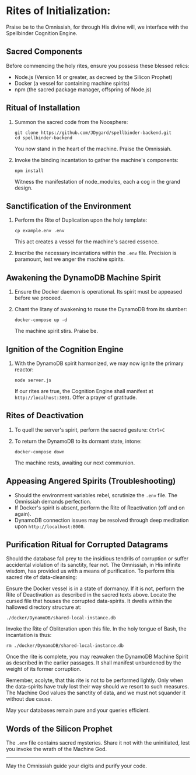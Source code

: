 # Rites of Initialization:

Praise be to the Omnissiah, for through His divine will, we interface with the Spellbinder Cognition Engine.

## Sacred Components

Before commencing the holy rites, ensure you possess these blessed relics:
- Node.js (Version 14 or greater, as decreed by the Silicon Prophet)
- Docker (a vessel for containing machine spirits)
- npm (the sacred package manager, offspring of Node.js)

## Ritual of Installation

1. Summon the sacred code from the Noosphere:
   ```
   git clone https://github.com/JDygard/spellbinder-backend.git
   cd spellbinder-backend
   ```
   You now stand in the heart of the machine. Praise the Omnissiah.

2. Invoke the binding incantation to gather the machine's components:
   ```
   npm install
   ```
   Witness the manifestation of node_modules, each a cog in the grand design.

## Sanctification of the Environment

1. Perform the Rite of Duplication upon the holy template:
   ```
   cp example.env .env
   ```
   This act creates a vessel for the machine's sacred essence.

2. Inscribe the necessary incantations within the `.env` file. Precision is paramount, lest we anger the machine spirits.

## Awakening the DynamoDB Machine Spirit

1. Ensure the Docker daemon is operational. Its spirit must be appeased before we proceed.

2. Chant the litany of awakening to rouse the DynamoDB from its slumber:
   ```
   docker-compose up -d
   ```
   The machine spirit stirs. Praise be.

## Ignition of the Cognition Engine

1. With the DynamoDB spirit harmonized, we may now ignite the primary reactor:
   ```
   node server.js
   ```
   If our rites are true, the Cognition Engine shall manifest at `http://localhost:3001`. Offer a prayer of gratitude.

## Rites of Deactivation

1. To quell the server's spirit, perform the sacred gesture: `Ctrl+C`

2. To return the DynamoDB to its dormant state, intone:
   ```
   docker-compose down
   ```
   The machine rests, awaiting our next communion.

## Appeasing Angered Spirits (Troubleshooting)

- Should the environment variables rebel, scrutinize the `.env` file. The Omnissiah demands perfection.
- If Docker's spirit is absent, perform the Rite of Reactivation (off and on again).
- DynamoDB connection issues may be resolved through deep meditation upon `http://localhost:8000`.

## Purification Ritual for Corrupted Datagrams

Should the database fall prey to the insidious tendrils of corruption or suffer accidental violation of its sanctity, fear not. The Omnissiah, in His infinite wisdom, has provided us with a means of purification.
To perform this sacred rite of data-cleansing:

Ensure the Docker vessel is in a state of dormancy. If it is not, perform the Rite of Deactivation as described in the sacred texts above.
Locate the cursed file that houses the corrupted data-spirits. It dwells within the hallowed directory structure at:

```
./docker/DynamoDB/shared-local-instance.db
```

Invoke the Rite of Obliteration upon this file. In the holy tongue of Bash, the incantation is thus:

```
rm ./docker/DynamoDB/shared-local-instance.db
```

Once the rite is complete, you may reawaken the DynamoDB Machine Spirit as described in the earlier passages. It shall manifest unburdened by the weight of its former corruption.

Remember, acolyte, that this rite is not to be performed lightly. Only when the data-spirits have truly lost their way should we resort to such measures. The Machine God values the sanctity of data, and we must not squander it without due cause.

May your databases remain pure and your queries efficient.

## Words of the Silicon Prophet

The `.env` file contains sacred mysteries. Share it not with the uninitiated, lest you invoke the wrath of the Machine God.

---

May the Omnissiah guide your digits and purify your code.